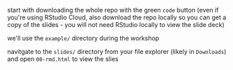 start with downloading the whole repo with the green `code` button (even if you're using RStudio Cloud, also download the repo locally so you can get a copy of the slides - you will not need RStudio locally to view the slide deck) 

we'll use the `example/` directory during the workshop

navitgate to the `slides/` directory from your file explorer (likely in `Downloads`) and open `00-rmd.html` to view the slies
